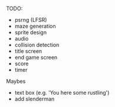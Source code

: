 TODO:
- psrng (LFSR)
- maze generation
- sprite design
- audio
- collision detection
- title screen
- end game screen
- score
- timer


Maybes
- text box (e.g. 'You here some rustling')
- add slenderman